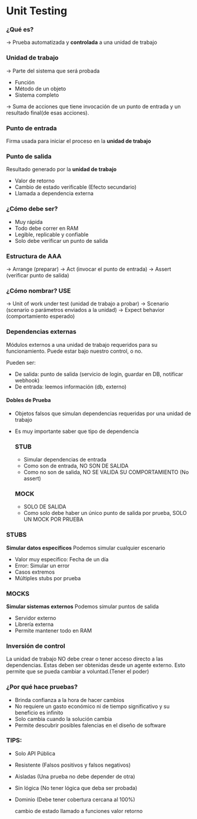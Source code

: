 # Unit Testing

### ¿Qué es?
-> Prueba automatizada y **controlada** a una unidad de trabajo

### Unidad de trabajo
-> Parte del sistema que será probada
  -  Función
  -  Método de un objeto
  -  Sistema completo

->  Suma de acciones que tiene invocación de un punto de entrada y un resultado final(de esas acciones).


### Punto de entrada
Firma usada para iniciar el proceso en la **unidad de trabajo** 

### Punto de salida
Resultado generado por la **unidad de trabajo**
  - Valor de retorno
  - Cambio de estado verificable (Efecto secundario)
  - Llamada a dependencia externa


### ¿Cómo debe ser?
- Muy rápida
- Todo debe correr en RAM
- Legible, replicable y confiable
- Solo debe verificar un punto de salida


### Estructura de AAA

-> Arrange (preparar)
-> Act (invocar el punto de entrada)
-> Assert (verificar punto de salida)


### ¿Cómo nombrar? USE
-> Unit of work under test (unidad de trabajo a probar)
-> Scenario (scenario o parámetros enviados a la unidad)
-> Expect behavior (comportamiento esperado)


### Dependencias externas
Módulos externos a una unidad de trabajo requeridos para su funcionamiento.
Puede estar bajo nuestro control, o no.

Pueden ser: 
- De salida: punto de salida (servicio de login, guardar en DB, notificar webhook)
- De entrada: leemos información (db, externo)

#### Dobles de Prueba
- Objetos falsos que simulan dependencias requeridas por una unidad de trabajo
- Es muy importante saber que tipo de dependencia

  ###  STUB
   -  Simular dependencias de entrada
   -  Como son de entrada, NO SON DE SALIDA
   -  Como no son de salida, NO SE VALIDA SU COMPORTAMIENTO (No assert)

  ###  MOCK
   -  SOLO DE SALIDA
   -  Como solo debe haber un único punto de salida por prueba, SOLO UN MOCK POR PRUEBA


### STUBS
**Simular datos específicos**
Podemos simular cualquier escenario

- Valor muy especifico: Fecha de un día
- Error: Simular un error
- Casos extremos
- Múltiples stubs por prueba

### MOCKS
**Simular sistemas externos**
Podemos simular puntos de salida

- Servidor externo
- Librería externa
- Permite mantener todo en RAM


### Inversión de control

La unidad de trabajo NO debe crear o tener acceso directo a las dependencias.
Estas deben ser obtenidas desde un agente externo.
Esto permite que se pueda cambiar a voluntad.(Tener el poder)

### ¿Por qué hace pruebas?
- Brinda confianza a la hora de hacer cambios
- No requiere un gasto económico ni de tiempo significativo y su beneficio es infinito
- Solo cambia cuando la solución cambia
- Permite descubrir posibles falencias en el diseño de software

### TIPS:
- Solo API Pública
- Resistente (Falsos positivos y falsos negativos)
- Aisladas (Una prueba no debe depender de otra)
- Sin lógica (No tener lógica que deba ser probada)
- Dominio (Debe tener cobertura cercana al 100%)
  
  


  cambio de estado
  llamado a funciones
  valor retorno